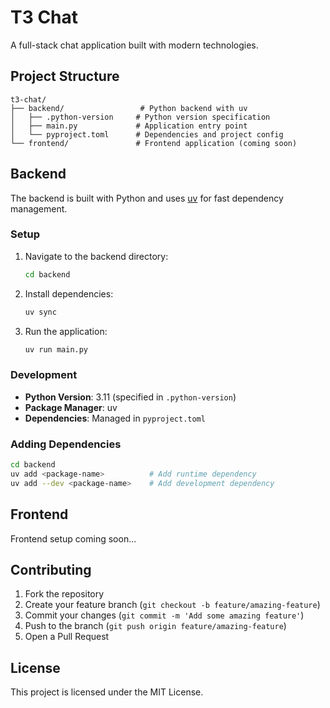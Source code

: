 # T3 Chat

A full-stack chat application built with modern technologies.

## Project Structure

```
t3-chat/
├── backend/                 # Python backend with uv
│   ├── .python-version     # Python version specification
│   ├── main.py             # Application entry point
│   └── pyproject.toml      # Dependencies and project config
└── frontend/               # Frontend application (coming soon)
```

## Backend

The backend is built with Python and uses [uv](https://github.com/astral-sh/uv) for fast dependency management.

### Setup

1. Navigate to the backend directory:
   ```bash
   cd backend
   ```

2. Install dependencies:
   ```bash
   uv sync
   ```

3. Run the application:
   ```bash
   uv run main.py
   ```

### Development

- **Python Version**: 3.11 (specified in `.python-version`)
- **Package Manager**: uv
- **Dependencies**: Managed in `pyproject.toml`

### Adding Dependencies

```bash
cd backend
uv add <package-name>          # Add runtime dependency
uv add --dev <package-name>    # Add development dependency
```

## Frontend

Frontend setup coming soon...

## Contributing

1. Fork the repository
2. Create your feature branch (`git checkout -b feature/amazing-feature`)
3. Commit your changes (`git commit -m 'Add some amazing feature'`)
4. Push to the branch (`git push origin feature/amazing-feature`)
5. Open a Pull Request

## License

This project is licensed under the MIT License. 